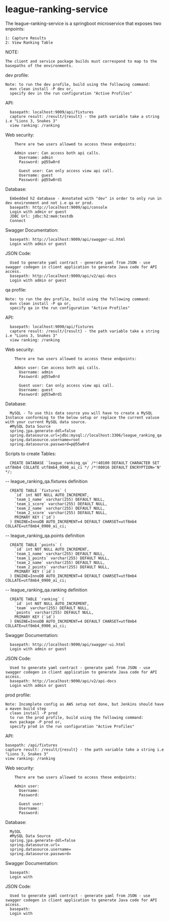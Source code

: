 # league-ranking-service

The league-ranking-service is a springboot microservice that exposes two enpoints:

    1: Capture Results
    2: View Ranking Table
    
NOTE:

    The client and service package builds must correspond to map to the basepaths of the environments.
  
  dev profile:
  
    Note: to run the dev profile, build using the following command:
      mvn clean install -P dev or,
      specify dev in the run configuration "Active Profiles"
    
  API:
  
      basepath: localhost:9009/api/fixtures
      capture result: /result/{result} - the path variable take a string i.e "Lions 3, Snakes 3"
      view ranking: /ranking
      
  Web security:
  
        There are two users allowed to access these endpoints:
        
        Admin user: Can access both api calls.
          Username: admin
          Password: p@55w0rd
          
          Guest user: Can only access view api call.
          Username: guest
          Password: p@55w0rd1
    
  Database:
  
      Embedded h2 database - Annotated with "dev" in order to only run in dev environment and not i.e qa or prod.
      basepath: http://localhost:9009/api/console
      Login with admin or guest 
      JDBC Url: jdbc:h2:mem:testdb
      Connect
      
  Swagger Documentation:
  
      basepath: http://localhost:9009/api/swagger-ui.html
      Login with admin or guest
      
  JSON Code:
  
      Used to generate yaml contract - generate yaml from JSON - use swagger codegen in client application to generate Java code for API access.
      basepath: http://localhost:9009/api/v2/api-docs
      Login with admin or guest
      
  qa profile:
  
    Note: to run the dev profile, build using the following command:
      mvn clean install -P qa or,
      specify qa in the run configuration "Active Profiles"
    
  API:
  
      basepath: localhost:9090/api/fixtures
      capture result: /result/{result} - the path variable take a string i.e "Lions 3, Snakes 3"
      view ranking: /ranking
      
  Web security:
  
        There are two users allowed to access these endpoints:
        
        Admin user: Can access both api calls.
          Username: admin
          Password: p@55w0rd
          
          Guest user: Can only access view api call.
          Username: guest
          Password: p@55w0rd1
    
  Database:
  
      MySQL - To use this data source you will have to create a MySQL Instance conforming to the below setup or replace the current valuse with your current MySQL data source.
      #MySQL Data Source
      spring.jpa.generate-ddl=false
      spring.datasource.url=jdbc:mysql://localhost:3306/league_ranking_qa
      spring.datasource.username=root
      spring.datasource.password=p@55w0rd
      
  Scripts to create Tables:
  
      CREATE DATABASE `league_ranking_qa` /*!40100 DEFAULT CHARACTER SET utf8mb4 COLLATE utf8mb4_0900_ai_ci */ /*!80016 DEFAULT ENCRYPTION='N' */;

  -- league_ranking_qa.fixtures definition

      CREATE TABLE `fixtures` (
        `id` int NOT NULL AUTO_INCREMENT,
        `team_1_name` varchar(255) DEFAULT NULL,
        `team_1_score` varchar(255) DEFAULT NULL,
        `team_2_name` varchar(255) DEFAULT NULL,
        `team_2_score` varchar(255) DEFAULT NULL,
        PRIMARY KEY (`id`)
      ) ENGINE=InnoDB AUTO_INCREMENT=4 DEFAULT CHARSET=utf8mb4 COLLATE=utf8mb4_0900_ai_ci;

  -- league_ranking_qa.points definition

      CREATE TABLE `points` (
        `id` int NOT NULL AUTO_INCREMENT,
        `team_1_name` varchar(255) DEFAULT NULL,
        `team_1_points` varchar(255) DEFAULT NULL,
        `team_2_name` varchar(255) DEFAULT NULL,
        `team_2_points` varchar(255) DEFAULT NULL,
        PRIMARY KEY (`id`)
      ) ENGINE=InnoDB AUTO_INCREMENT=4 DEFAULT CHARSET=utf8mb4 COLLATE=utf8mb4_0900_ai_ci;

  -- league_ranking_qa.ranking definition

      CREATE TABLE `ranking` (
        `id` int NOT NULL AUTO_INCREMENT,
        `team` varchar(255) DEFAULT NULL,
        `points` varchar(255) DEFAULT NULL,
        PRIMARY KEY (`id`)
      ) ENGINE=InnoDB AUTO_INCREMENT=4 DEFAULT CHARSET=utf8mb4 COLLATE=utf8mb4_0900_ai_ci;
      
  Swagger Documentation:
  
      basepath: http://localhost:9090/api/swagger-ui.html
      Login with admin or guest
      
  JSON Code:
  
      Used to generate yaml contract - generate yaml from JSON - use swagger codegen in client application to generate Java code for API access.
      basepath: http://localhost:9090/api/v2/api-docs
      Login with admin or guest
      
  prod profile:
  
    Note: Incomplete config as AWS setup not done, but Jenkins should have a maven build step
      clean install -P prod
      to run the prod profile, build using the following command:
      mvn package -P prod or,
      specify prod in the run configuration "Active Profiles"
    
  API:
  
    basepath: /api/fixtures
    capture result: /result/{result} - the path variable take a string i.e "Lions 3, Snakes 3"
    view ranking: /ranking
      
  Web security:
  
        There are two users allowed to access these endpoints:
        
        Admin user:
          Username: 
          Password:
          
          Guest user:
          Username: 
          Password: 
    
  Database:
  
      MySQL
      #MySQL Data Source
      spring.jpa.generate-ddl=false
      spring.datasource.url=
      spring.datasource.username=
      spring.datasource.password=
      
  Swagger Documentation:
  
      basepath:
      Login with
      
  JSON Code:
  
      Used to generate yaml contract - generate yaml from JSON - use swagger codegen in client application to generate Java code for API access.
      basepath:
      Login with
      
      
